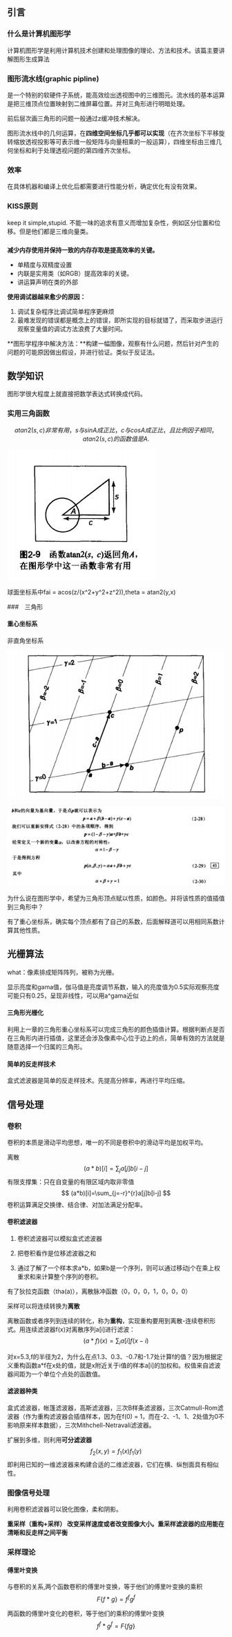 ## 引言

### 什么是计算机图形学

计算机图形学是利用计算机技术创建和处理图像的理论、方法和技术。该篇主要讲解图形生成算法





### 图形流水线(graphic pipline)

是一个特别的软硬件子系统，能高效绘出透视图中的三维图元。流水线的基本运算是把三维顶点位置映射到二维屏幕位置。并对三角形进行明暗处理。 

前后层次画三角形的问题一般通过z缓冲技术解决。

图形流水线中的几何运算，在**四维空间坐标几乎都可以实现**（在齐次坐标下平移旋转缩放透视投影等可表示维一般矩阵与向量相乘的一般运算），四维坐标由三维几何坐标和利于处理透视问题的第四维齐次坐标。

### 效率

在具体机器和编译上优化后都需要进行性能分析，确定优化有没有效果。

### KISS原则

keep it simple,stupid. 不能一味的追求有意义而增加复杂性，例如区分位置和位移。但是他们都是三维向量类。

### 

**减少内存使用并保持一致的内存存取是提高效率的关键。**

 - 单精度与双精度设置
 - 内联是实用类（如RGB）提高效率的关键。
 - 讲运算声明在类的外部

**使用调试器越来愈少的原因：**

1. 调试复杂程序比调试简单程序更麻烦
2. 最难发现的错误都是概念上的错误，即所实现的目标就错了，而采取步进运行观察变量值的调试方法浪费了大量时间。

**图形学程序中解决方法：**构建一幅图像，观察有什么问题，然后针对产生的问题的可能原因做出假设，并进行验证。类似于反证法。

## 数学知识

图形学很大程度上就直接把数学表达式转换成代码。

### 实用三角函数

$$
atan2(s,c) 非常有用，s与sinA成正比，c与cosA成正比，且比例因子相同，atan2(s,c)的函数值是A.
$$

![atan2](.\Graph\1595728409.jpg)



球面坐标系中fai = acos(z/(x^2+y^2+z^2)),theta = atan2(y,x)

###　三角形 

#### 重心坐标系 

非直角坐标系

![重心坐标系](.\Graph\1595768623.jpg)

![求点P坐标](.\Graph\1595768930.jpg)

为什么说在图形学中，希望为三角形顶点赋以性质，如颜色。并将该性质的值插值到三角形中？

有了重心坐标系，确实每个顶点都有了自己的系数，后面解释道可以用相同系数计算其他性质。



## 光栅算法

what：像素排成矩阵阵列，被称为光栅。

显示亮度和gama值，伽马值是亮度调节系数，输入的亮度值为0.5实际观察亮度可能只有0.25，呈现非线性，可以用a^gama近似

#### 三角形光栅化

利用上一章的三角形重心坐标系可以完成三角形的颜色插值计算。根据判断点是否在三角形内进行插值，这里还会涉及像素中心位于边上的点，简单有效的方法就是随意选择一个归属的三角形。

#### 简单的反走样技术

盒式滤波器是简单的反走样技术。先提高分辨率，再进行平均压缩。

## 信号处理
###  卷积
卷积的本质是滑动平均思想，唯一的不同是卷积中的滑动平均是加权平均。


离散
$$
(a*b)[i]=\sum_{j}a[j]b[i-j]
$$
有限支撑集：只在自变量的有限区域内取非零值
$$
(a*b)[i]=\sum_{j=-r}^{r}a[j]b[i-j]
$$
卷积运算满足交换律、结合律、对加法满足分配率。

#### 卷积滤波器
1. 卷积滤波器可以模拟盒式滤波器

2. 把卷积看作是位移滤波器之和

3. 通过了解了一个样本求a*b，如果b是一个序列，则可以通过移动j个在乘上权重求和来计算整个序列的卷积。

有了狄拉克函数（tha(a)），离散脉冲函数（0，0，0，1，0，0，0）

采样可以将连续转换为**离散**

离散函数或者序列到连续的转化，称为**重构**，实现重构要用到离散-连续卷积形式。用连续滤波器f(x)对离散序列a[i]进行滤波：
$$
(a*f)(x)=\sum_{i}a[i]f(x-i)
$$

对x=5.3,f的半径为2，为什么在点1.3、0.3、-0.7和-1.7处计算f的值？因为根据定义重构函数a*f在x处的值，就是x附近关于i值的样本a[i]的加权和。权值来自滤波器间距为一个单位个点处的函数值。

#### 滤波器种类

盒式滤波器，帐篷滤波器，高斯滤波器，三次B样条滤波器，三次Catmull-Rom滤波器（作为重构滤波器会插值样本，因为在f(0) = 1，而在-2、-1、1、2处值为0不影响原来样本数据），三次Mithchell-Netravali滤波器。

扩展到多维，则利用**可分滤波器**
$$
f_{2}(x,y)=f_{1}(x)f_{1}(y)
$$
即利用已知的一维滤波器来构建合适的二维滤波器，它们在横、纵刨面具有相似性。



### 图像信号处理

利用卷积滤波器可以锐化图像，柔和阴影。

 **重采样（重构+采样） 改变采样速度或者改变图像大小。重采样滤波器的应用能在清晰和反走样之间平衡** 

### 采样理论

#### 傅里叶变换

与卷积的关系,两个函数卷积的傅里叶变换，等于他们的傅里叶变换的乘积
$$
F\{f*g\}=f^f g^f
$$

两函数的傅里叶变化的卷积，等于他们的乘积的傅里叶变换
$$
f^f * g^f = F\{fg\}
$$
